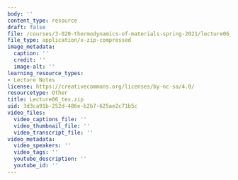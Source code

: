 ```yaml
---
body: ''
content_type: resource
draft: false
file: /courses/3-020-thermodynamics-of-materials-spring-2021/lecture06_tex.zip
file_type: application/x-zip-compressed
image_metadata:
  caption: ''
  credit: ''
  image-alt: ''
learning_resource_types:
- Lecture Notes
license: https://creativecommons.org/licenses/by-nc-sa/4.0/
resourcetype: Other
title: Lecture06_tex.zip
uid: 3d3ca91b-252d-486e-b2b7-625ae2c71b5c
video_files:
  video_captions_file: ''
  video_thumbnail_file: ''
  video_transcript_file: ''
video_metadata:
  video_speakers: ''
  video_tags: ''
  youtube_description: ''
  youtube_id: ''
---
```

